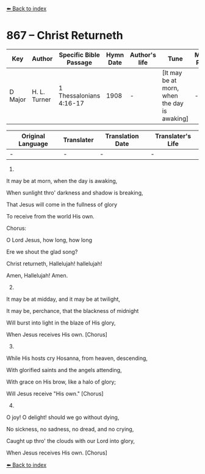 [⬅️ Back to index](../README.md)

# 867 – Christ Returneth

Key | Author   | Specific Bible Passage     |Hymn Date |Author's life |Tune |Metrical Pattern   |Composer/Source
-- | --------- | ---------------------------|----------|--------------|-----|-------------------|-------------  
D Major |H. L. Turner |1 Thessalonians 4:16-17 |1908 |- |[It may be at morn, when the day is awaking] |- |James McGranahan

Original Language | Translater | Translation Date   | Translater's Life  
----------------- | --------- | --------------------|-------------     
\- |- |- |-




1.

It may be at morn, when the day is awaking,

When sunlight thro' darkness and shadow is breaking,

That Jesus will come in the fullness of glory

To receive from the world His own.



Chorus:

O Lord Jesus, how long, how long

Ere we shout the glad song?

Christ returneth, Hallelujah!  hallelujah! 

Amen, Hallelujah!  Amen.



2.

It may be at midday, and it may be at twilight,

It may be, perchance, that the blackness of midnight

Will burst into light in the blaze of His glory,

When Jesus receives His own.  [Chorus]



3.

While His hosts cry Hosanna, from heaven, descending,

With glorified saints and the angels attending,

With grace on His brow, like a halo of glory;

Will Jesus receive "His own."  [Chorus]



4.

O joy!  O delight!  should we go without dying,

No sickness, no sadness, no dread, and no crying,

Caught up thro' the clouds with our Lord into glory,

When Jesus receives His own.  [Chorus]

[⬅️ Back to index](../README.md)
